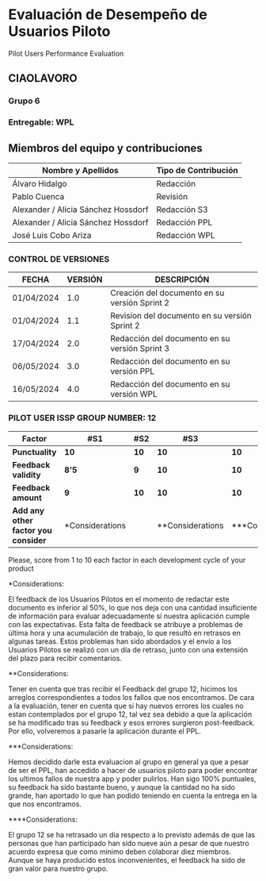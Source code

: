 # Evaluación de Desempeño de Usuarios Piloto
Pilot Users Performance Evaluation
## CIAOLAVORO
### Grupo 6
### Entregable: WPL

## Miembros del equipo y contribuciones

| Nombre y Apellidos | Tipo de Contribución |
|---------------------|-----------------------|
| Álvaro Hidalgo        | Redacción             |
| Pablo Cuenca         | Revisión              |
| Alexander / Alicia Sánchez Hossdorf         | Redacción S3              |
| Alexander / Alicia Sánchez Hossdorf         | Redacción PPL             |
| José Luis Cobo Ariza         | Redacción WPL             |

### CONTROL DE VERSIONES
| FECHA      | VERSIÓN | DESCRIPCIÓN                                      |
|------------|---------|--------------------------------------------------|
| 01/04/2024 | 1.0     | Creación del documento en su versión Sprint 2    |
| 01/04/2024 | 1.1     | Revision del documento en su versión Sprint 2    |
| 17/04/2024 | 2.0     | Redacción del documento en su versión Sprint 3    |
| 06/05/2024 | 3.0     | Redacción del documento en su versión PPL    |
| 16/05/2024 | 4.0     | Redacción del documento en su versión WPL    |

### PILOT USER ISSP GROUP NUMBER: 12
|**Factor** |**#S1** |**#S2** |**#S3** |**#PPL** |**#WPL** |
| - | - | - | - | - | - |
|**Punctuality** |**10** |**10**|**10**|**10**|**8**|
|**Feedback validity** |**8’5** |**9**|**10**|**10**|**9**|
|**Feedback amount** |**9** |**10**|**10**|**10**|**10**|
|**Add any other factor you consider** | *Considerations || **Considerations |***Considerations|****Considerations|

Please, score from 1 to 10 each factor in each development cycle of your product

*Considerations:

El feedback de los Usuarios Pilotos en el momento de redactar este documento es inferior al 50%, lo que nos deja
con una cantidad insuficiente de información para evaluar adecuadamente si nuestra aplicación cumple con las
expectativas. Esta falta de feedback se atribuye a problemas de última hora y una acumulación de trabajo, lo que
resultó en retrasos en algunas tareas. Estos problemas han sido abordados y el envío a los Usuarios Pilotos se realizó
con un día de retraso, junto con una extensión del plazo para recibir comentarios.

**Considerations:

Tener en cuenta que tras recibir el Feedback del grupo 12, hicimos los arreglos correspondientes a todos los fallos que nos encontramos. De cara a la evaluación, tener en cuenta que si hay nuevos errores los cuales no estan contemplados por el grupo 12, tal vez sea debido a que la aplicación se ha modificado tras su feedback y esos errores surgieron post-feedback. Por ello, volveremos a pasarle la aplicación durante el PPL.

***Considerations:

Hemos decidido darle esta evaluacion al grupo en general ya que a pesar de ser el PPL, han accedido a hacer de usuarios piloto para poder encontrar los ultimos fallos de nuestra app y poder pulirlos.
Han sigo 100% puntuales, su feedback ha sido bastante bueno, y aunque la cantidad no ha sido grande, han aportado lo que han podido teniendo en cuenta la entrega en la que nos encontramos.

****Considerations:

El grupo 12 se ha retrasado un dia respecto a lo previsto además de que las personas que han participado han sido nueve aún a pesar de que nuestro acuerdo expresa que como minimo deben colaborar diez miembros. Aunque se haya producido estos inconvenientes, el feedback ha sido de gran valor para nuestro grupo.